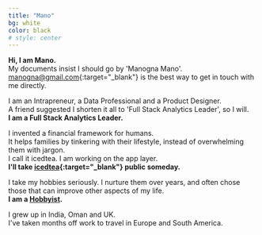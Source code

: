 ```yaml
---
title: "Mano"
bg: white
color: black
# style: center
---
```


**Hi, I am Mano.**\
My documents insist I should go by 'Manogna Mano'.\
<manogna@gmail.com>{:target="_blank"} is the best way to get in touch with me directly.


I am an Intrapreneur, a Data Professional and a Product Designer.\
A friend suggested I shorten it all to 'Full Stack Analytics Leader', so I will.\
**I am a Full Stack Analytics Leader.**

I invented a financial framework for humans.\
It helps families by tinkering with their lifestyle, instead of overwhelming them with jargon.\
I call it icedtea. I am working on the app layer.\
**I'll take [icedtea](https://icedtea.app){:target="_blank"} public someday.**

I take my hobbies seriously. I nurture them over years, and often chose those that can improve other aspects of my life.\
**I am a [Hobbyist](#hobbies).**

I grew up in India, Oman and UK.\
I've taken months off work to travel in Europe and South America.